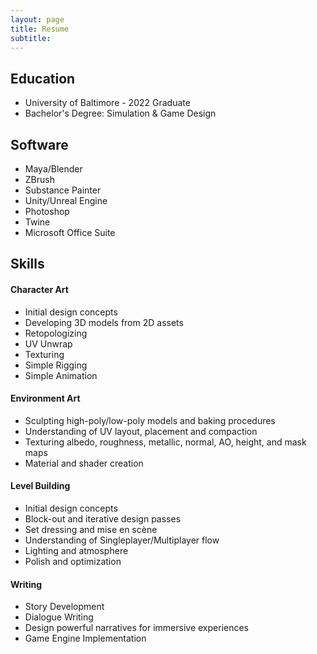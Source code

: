 ```yaml
---
layout: page
title: Resume
subtitle:
---
```


## Education

- University of Baltimore - 2022 Graduate
- Bachelor's Degree: Simulation & Game Design

## Software

- Maya/Blender
- ZBrush
- Substance Painter
- Unity/Unreal Engine
- Photoshop
- Twine
- Microsoft Office Suite

## Skills

#### Character Art
- Initial design concepts
- Developing 3D models from 2D assets
- Retopologizing
- UV Unwrap
- Texturing
- Simple Rigging
- Simple Animation

#### Environment Art
- Sculpting high-poly/low-poly models and baking procedures
- Understanding of UV layout, placement and compaction
- Texturing albedo, roughness, metallic, normal, AO, height, and mask maps
- Material and shader creation

#### Level Building
- Initial design concepts
- Block-out and iterative design passes
- Set dressing and mise en scène
- Understanding of Singleplayer/Multiplayer flow
- Lighting and atmosphere
- Polish and optimization

#### Writing
- Story Development
- Dialogue Writing
- Design powerful narratives for immersive experiences
- Game Engine Implementation
